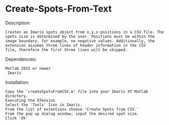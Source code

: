 # Create-Spots-From-Text
Description:

    Creates an Imaris spots object from x,y,z-positions in a CSV file. The spots size is determined by the user. Positions must be within the image boundary, for example, no negative values. Additionally, the extension assumes three lines of header information in the CSV     file, therefore the first three lines will be skipped.


  Dependencies:
  
    Matlab 2015 or newer  
     Imaris     
  
  Installation:   
  
    Copy the 'createSpotsFromCSV.m' file into your Imaris XT Matlab directory.     
    Executing the XTension       
    Select the 'Tools' Icon in Imaris.     
    From the list of extentions choose 'Create Spots from CSV.'     
    From the pop up dialog window, input the desired spot size.    
    Click 'Ok'    
